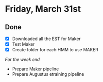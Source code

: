 # Friday, March 31st

## Done
- [x] Downloaded all the EST for Maker
- [x] Test Maker
- [x] Create folder for each HMM to use MAKER

_For the week end_
- Prepare Maker pipeline
- Prepare Augustus etraining pipeline
